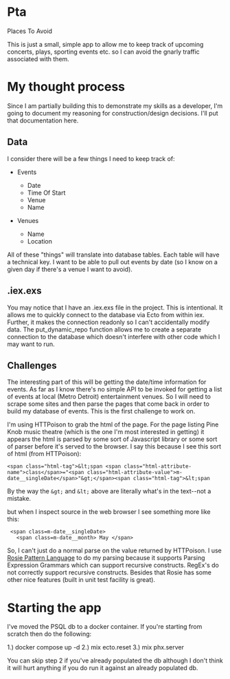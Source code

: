 # Pta

Places To Avoid

This is just a small, simple app to allow me to keep track of upcoming concerts, plays, sporting events etc. so I can avoid the gnarly traffic associated with them.  

# My thought process

Since I am partially building this to demonstrate my skills as a developer, I'm going to document my reasoning for construction/design decisions.  I'll put that documentation here. 

## Data
I consider there will be a few things I need to keep track of:

- Events
  - Date
  - Time Of Start
  - Venue
  - Name
  
- Venues
  - Name
  - Location


All of these "things" will translate into database tables.  Each table will have a technical key. I want to be able to pull out events by date (so I know on a given day if there's a venue I want to avoid). 

## .iex.exs

You may notice that I have an .iex.exs file in the project.  This is intentional. It allows me to quickly connect to the database via Ecto from within iex.  Further, it makes the connection readonly so I can't accidentally modify data. The put_dynamic_repo function allows me to create a separate connection to the database which doesn't interfere with other code which I may want to run.

## Challenges
The interesting part of this will be getting the date/time information for events. As far as I know there's no simple API to be invoked for getting a list of events at local (Metro Detroit) entertainment venues.  So I will need to scrape some sites and then parse the pages that come back in order to build my database of events.  This is the first challenge to work on.

I'm using HTTPoison to grab the html of the page.  For the page listing Pine Knob music theatre (which is the one I'm most interested in getting) it appears the html is parsed by some sort of Javascript library or some sort of parser before it's served to the browser.  I say this because I see this sort of html (from HTTPoison):

```
<span class="html-tag">&lt;span <span class="html-attribute-name">class</span>="<span class="html-attribute-value">m-date__singleDate</span>"&gt;</span><span class="html-tag">&lt;span
```
By the way the ```&gt;``` and ```&lt;``` above are literally what's in the text--not a mistake. 

but when I inspect source in the web browser I see something more like this:
```
 <span class=m-date__singleDate>
   <span class=m-date__month> May </span>
```

So, I can't just do a normal parse on the value returned by HTTPoison. I use [Rosie Pattern Language](https://rosie-lang.org) to do my parsing because it supports Parsing Expression Grammars which can support recursive constructs.  RegEx's do not correctly support recursive constructs.  Besides that Rosie has some other nice features (built in unit test facility is great).


# Starting the app
I've moved the PSQL db to a docker container.  If you're starting from scratch then do the following:

1.) docker compose up -d
2.) mix ecto.reset 
3.) mix phx.server

You can skip step 2 if you've already populated the db although I don't think it will hurt anything if you do run it against an already populated db. 